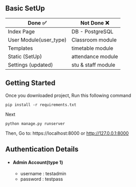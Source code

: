 ## **Basic SetUp**

Done ✅ | Not Done  ❌
------------------|------------------
Index  Page | DB - PostgreSQL
User Module(user_type) | Classroom module
Templates | timetable module
Static (SetUp) | attendance module
Settings (updated) | stu & staff module

## **Getting Started**

Once you downloaded project, Run this following command
```
pip install -r requirements.txt
```
Next
```
python manage.py runserver
```
Then, Go to: https://localhost:8000 or http://127.0.0.1:8000

## **Authentication Details**
 - #### Admin Account(type 1)
    - username : testadmin
    - password : testpass